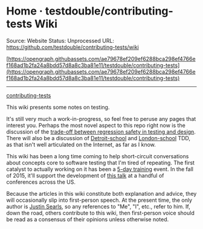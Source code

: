 # Home · testdouble/contributing-tests Wiki

Source: Website
Status: Unprocessed
URL: https://github.com/testdouble/contributing-tests/wiki

[https://opengraph.githubassets.com/ae79678ef209ef6288bca298ef4766ef168ad1b2fa24a8bdd57d8a8c3ba81e11/testdouble/contributing-tests](https://opengraph.githubassets.com/ae79678ef209ef6288bca298ef4766ef168ad1b2fa24a8bdd57d8a8c3ba81e11/testdouble/contributing-tests)

---

[contributing-tests](Home%20%C2%B7%20testdouble%20contributing-tests%20Wiki%205610508da59548c3832775a68204e7ce/contributing-tests)

This wiki presents some notes on testing.

It's still very much a work-in-progress, so feel free to peruse any pages that interest you. Perhaps the most novel aspect to this repo right now is the discussion of the [trade-off between regression safety in testing and design](https://github.com/testdouble/contributing-tests/wiki/Tests%27-Influence-on-Design). There will also be a discussion of [Detroit-school](https://github.com/testdouble/contributing-tests/wiki/Detroit-school-TDD) and [London-school](https://github.com/testdouble/contributing-tests/wiki/London-school-TDD) TDD, as that isn't well articulated on the Internet, as far as I know.

This wiki has been a long time coming to help short-circuit conversations about concepts core to software testing that I'm tired of repeating. The first catalyst to actually working on it has been a [5-day training](https://github.com/testdouble/contributing-tests/wiki/5-Day-Training-Agenda) event. In the fall of 2015, it'll support the development of [this talk](https://gist.github.com/searls/19f34ef932124702cfa1) at a handful of conferences across the US.

Because the articles in this wiki constitute both explanation and advice, they will occasionally slip into first-person speech. At the present time, the only author is [Justin Searls](http://twitter.com/searls), so any references to "Me", "I", etc., refer to him. If, down the road, others contribute to this wiki, then first-person voice should be read as a consensus of their opinions unless otherwise noted.